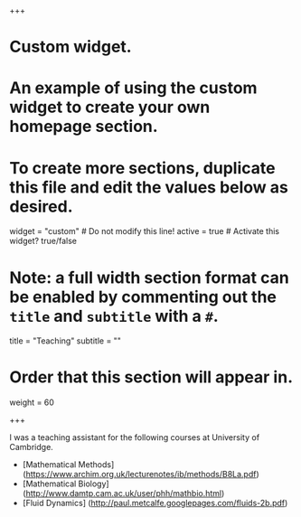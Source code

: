 +++
# Custom widget.
# An example of using the custom widget to create your own homepage section.
# To create more sections, duplicate this file and edit the values below as desired.
widget = "custom"  # Do not modify this line!
active = true  # Activate this widget? true/false

# Note: a full width section format can be enabled by commenting out the `title` and `subtitle` with a `#`.
title = "Teaching"
subtitle = ""

# Order that this section will appear in.
weight = 60

+++

I was a teaching assistant for the following courses at University of Cambridge.

- [Mathematical Methods] (https://www.archim.org.uk/lecturenotes/ib/methods/B8La.pdf)
- [Mathematical Biology] (http://www.damtp.cam.ac.uk/user/phh/mathbio.html)
- [Fluid Dynamics] (http://paul.metcalfe.googlepages.com/fluids-2b.pdf)
